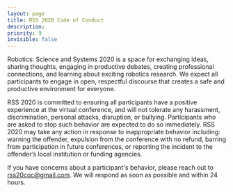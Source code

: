 ```yaml
---
layout: page
title: RSS 2020 Code of Conduct
description: 
priority: 9
invisible: false
---
```


Robotics: Science and Systems 2020 is a space for exchanging ideas,
sharing thoughts, engaging in productive debates, creating
professional connections, and learning about exciting robotics
research. We expect all participants to engage in open, respectful
discourse that creates a safe and productive environment for everyone.

RSS 2020 is committed to ensuring all participants have a positive
experience at the virtual conference, and will not tolerate any
harassment, discrimination, personal attacks, disruption, or
bullying. Participants who are asked to stop such behavior are
expected to do so immediately. RSS 2020 may take any action in
response to inappropriate behavior including: warning the offender,
expulsion from the conference with no refund, barring from
participation in future conferences, or reporting the incident to the
offender’s local institution or funding agencies.

If you have concerns about a participant's behavior, please reach out
to <a href="mailto:rss20coc@gmail.com">rss20coc@gmail.com</a>. We will
respond as soon as possible and within 24 hours.
